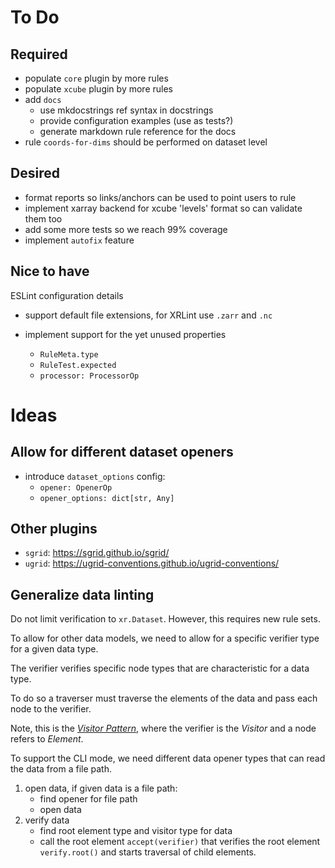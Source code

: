 # To Do

## Required

- populate `core` plugin by more rules
- populate `xcube` plugin by more rules
- add `docs`
  - use mkdocstrings ref syntax in docstrings
  - provide configuration examples (use as tests?)
  - generate markdown rule reference for the docs
- rule `coords-for-dims` should be performed on dataset level

## Desired
 
- format reports so links/anchors can be used to point users to
  rule
- implement xarray backend for xcube 'levels' format
  so can validate them too
- add some more tests so we reach 99% coverage
- implement `autofix` feature

## Nice to have

ESLint configuration details

- support default file extensions, for XRLint use `.zarr` and `.nc`

- implement support for the yet unused properties
  - `RuleMeta.type`
  - `RuleTest.expected`
  - `processor: ProcessorOp` 

# Ideas

## Allow for different dataset openers

- introduce `dataset_options` config:
  - `opener: OpenerOp`
  - `opener_options: dict[str, Any]`

## Other plugins

- `sgrid`: https://sgrid.github.io/sgrid/
- `ugrid`: https://ugrid-conventions.github.io/ugrid-conventions/

## Generalize data linting

Do not limit verification to `xr.Dataset`.
However, this requires new rule sets.

To allow for other data models, we need to allow 
for a specific verifier type for a given data type.

The verifier verifies specific node types
that are characteristic for a data type.

To do so a traverser must traverse the elements of the data
and pass each node to the verifier.

Note, this is the [_Visitor Pattern_](https://en.wikipedia.org/wiki/Visitor_pattern), 
where the verifier is the _Visitor_ and a node refers to _Element_.

To support the CLI mode, we need different data opener 
types that can read the data from a file path.

1. open data, if given data is a file path: 
   - find opener for file path
   - open data 
2. verify data
   - find root element type and visitor type for data 
   - call the root element `accept(verifier)` that verifies the 
     root element `verify.root()` and starts traversal of 
     child elements.

